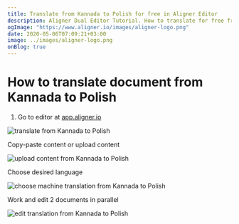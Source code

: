 ```yaml
---
title: Translate from Kannada to Polish for free in Aligner Editor
description: Aligner Dual Editor Tutorial. How to translate for free from Kannada to Polish. Aligner is multilingual document management platform. 
ogImage: "https://www.aligner.io/images/aligner-logo.png"
date: 2020-05-06T07:09:21+03:00
image: ../images/aligner-logo.png
onBlog: true
---
```


# How to translate document from Kannada to Polish

1. Go to editor at [app.aligner.io](https://app.aligner.io "Aligner App web page")

![translate from Kannada to Polish](../aligner-blank-editor.png "translate from Kannada to Polish")

Copy-paste content or upload content

![upload content from Kannada to Polish](../aligner-uploaded-document.png "upload content from Kannada to Polish")

Choose desired language

![choose machine translation from Kannada to Polish](../aligner-language-dropdown.png "choose machine translation from Kannada to Polish")

Work and edit 2 documents in parallel

![edit translation from Kannada to Polish](../aligner-double-sitded-editor.png "edit translation from Kannada to Polish")

